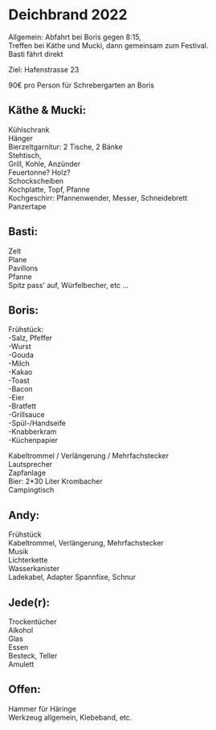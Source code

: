 # Deichbrand 2022

Allgemein:
Abfahrt bei Boris gegen 8:15,  
Treffen bei Käthe und Mucki, dann gemeinsam zum Festival.  
Basti fährt direkt

Ziel: Hafenstrasse 23

90€ pro Person für Schrebergarten an Boris

## Käthe & Mucki:

Kühlschrank  
Hänger  
Bierzeltgarnitur: 2 Tische, 2 Bänke  
Stehtisch,  
Grill, Kohle, Anzünder  
Feuertonne? Holz?  
Schockscheiben  
Kochplatte, Topf, Pfanne  
Kochgeschirr: Pfannenwender, Messer, Schneidebrett  
Panzertape

## Basti:

Zelt  
Plane  
Pavillons  
Pfanne  
Spitz pass' auf, Würfelbecher, etc ...

## Boris:

Frühstück:  
 -Salz, Pfeffer  
 -Wurst  
 -Gouda  
 -Milch  
 -Kakao  
 -Toast  
 -Bacon  
 -Eier  
 -Bratfett  
 -Grillsauce  
 -Spül-/Handseife  
 -Knabberkram  
 -Küchenpapier

Kabeltrommel / Verlängerung / Mehrfachstecker  
Lautsprecher  
Zapfanlage  
Bier: 2\*30 Liter Krombacher  
Campingtisch

## Andy:

Frühstück  
Kabeltrommel, Verlängerung, Mehrfachstecker  
Musik  
Lichterkette  
Wasserkanister  
Ladekabel, Adapter
Spannfixe, Schnur

## Jede(r):

Trockentücher  
Alkohol  
Glas  
Essen  
Besteck, Teller  
Amulett

## Offen:

Hammer für Häringe  
Werkzeug allgemein, Klebeband, etc.
